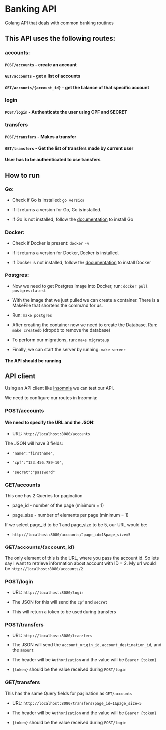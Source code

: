 # Banking API

Golang API that deals with common banking routines



## This API uses the following routes:

### accounts:

#### `POST/accounts` - create an account

#### `GET/accounts` - get a list of accounts

#### `GET/accounts/{account_id}` - get the balance of that specific account

### login

#### `POST/login` - Authenticate the user using CPF and SECRET

### transfers

#### `POST/transfers` - Makes a transfer

#### `GET/transfers` - Get the list of transfers made by current user

#### User has to be authenticated to use transfers

## How to run

### Go:

* Check if Go is installed: `go version`

* If it returns a version for Go, Go is installed.

* If Go is not installed, follow the [documentation](https://golang.org/doc/install) to install Go

### Docker:

* Check if Docker is present: `docker -v`

* If it returns a version for Docker, Docker is installed.

* If Docker is not installed, follow the [documentation](https://docs.docker.com/engine/install/ubuntu/) to install Docker

### Postgres:

* Now we need to get Postgres image into Docker, run: `docker pull postgres:latest`

* With the image that we just pulled we can create a container. There is a MakeFile that shortens the command for us.

* Run: `make postgres`

* After creating the container now we need to create the Database. Run: `make createdb` (dropdb to remove the database)

* To perform our migrations, run: `make migrateup`

* Finally, we can start the server by running: `make server`

#### The API should be running

## API client

Using an API client like [Insomnia](https://insomnia.rest/) we can test our API.

We need to configure our routes in Insomnia:

### POST/accounts

#### We need to specify the URL and the JSON:

* URL: `http://localhost:8080/accounts`

The JSON will have 3 fields:

* `"name":"firstname",`

* `"cpf":"123.456.789-10",`

* `"secret":"password"`

### GET/accounts

This one has 2 Queries for pagination: 

* page_id - number of the page (minimum = 1)

* page_size - number of elements per page (minimum = 1)

If we select page_id to be 1 and page_size to be 5, our URL would be:

* `http://localhost:8080/accounts/?page_id=1&page_size=5`

### GET/accounts/{account_id}

The only element of this is the URL, where you pass the account id. So lets say I want to retrieve information about account with ID = 2. My url would be
`http://localhost:8080/accounts/2`

### POST/login

* URL: `http://localhost:8080/login`

* The JSON for this will send the `cpf` and `secret`

* This will return a token to be used during transfers

### POST/transfers

* URL: `http://localhost:8080/transfers`

* The JSON will send the `account_origin_id`, `account_destination_id`, and the `amount`

* The header will be `Authorization` and the value will be `Bearer {token}`

* `{token}` should be the value received during `POST/login`

### GET/transfers

This has the same Query fields for pagination as `GET/accounts`

* URL: `http://localhost:8080/transfers?page_id=1&page_size=5`

* The header will be `Authorization` and the value will be `Bearer {token}`

* `{token}` should be the value received during `POST/login`
